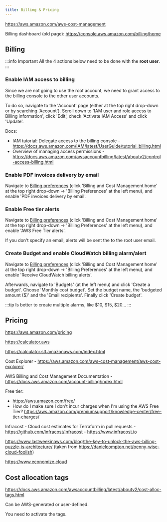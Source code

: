 ```yaml
---
title: Billing & Pricing
---
```


https://aws.amazon.com/aws-cost-management

Billing dashboard (old page): https://console.aws.amazon.com/billing/home

## Billing

:::info Important
All the 4 actions below need to be done with the **root user**.
:::

### Enable IAM access to billing

Since we are not going to use the root account, we need to grant access to the billing console to the other user accounts.

To do so, navigate to the 'Account' page (either at the top right drop-down or by searching 'Account'). Scroll down to 'IAM user and role access to Billing information', click 'Edit', check 'Activate IAM Access' and click 'Update'.

Docs:

- IAM tutorial: Delegate access to the billing console - https://docs.aws.amazon.com/IAM/latest/UserGuide/tutorial_billing.html
- Overview of managing access permissions - https://docs.aws.amazon.com/awsaccountbilling/latest/aboutv2/control-access-billing.html

### Enable PDF invoices delivery by email

Navigate to [Billing preferences](https://console.aws.amazon.com/billing/home#/preferences) (click 'Billing and Cost Management home' at the top right drop-down → 'Billing Preferences' at the left menu), and enable 'PDF invoices delivery by email'.

### Enable Free tier alerts

Navigate to [Billing preferences](https://console.aws.amazon.com/billing/home#/preferences) (click 'Billing and Cost Management home' at the top right drop-down → 'Billing Preferences' at the left menu), and enable 'AWS Free Tier alerts'.

If you don't specify an email, alerts will be sent the to the root user email.

### Create Budget and enable CloudWatch billing alarm/alert

Navigate to [Billing preferences](https://console.aws.amazon.com/billing/home#/preferences) (click 'Billing and Cost Management home' at the top right drop-down → 'Billing Preferences' at the left menu), and enable 'Receive CloudWatch billing alerts'.

Afterwards, navigate to 'Budgets' (at the left menu) and click 'Create a budget'. Choose 'Monthly cost budget'. Set the budget name, the 'budgeted amount ($)' and the 'Email recipients'. Finally click 'Create budget'.

:::tip
Is better to create multiple alarms, like $10, $15, $20…
:::

## Pricing

https://aws.amazon.com/pricing

https://calculator.aws

https://calculator.s3.amazonaws.com/index.html

Cost Explorer - https://aws.amazon.com/aws-cost-management/aws-cost-explorer/

AWS Billing and Cost Management Documentation - https://docs.aws.amazon.com/account-billing/index.html

Free tier:

- https://aws.amazon.com/free/
- How do I make sure I don't incur charges when I'm using the AWS Free Tier? https://aws.amazon.com/premiumsupport/knowledge-center/free-tier-charges/

Infracost - Cloud cost estimates for Terraform in pull requests - https://github.com/infracost/infracost - https://www.infracost.io

https://www.lastweekinaws.com/blog/the-key-to-unlock-the-aws-billing-puzzle-is-architecture/ (taken from https://danielcompton.net/penny-wise-cloud-foolish)

https://www.economize.cloud

## Cost allocation tags

https://docs.aws.amazon.com/awsaccountbilling/latest/aboutv2/cost-alloc-tags.html

Can be AWS-generated or user-defined.

You need to activate the tags.
